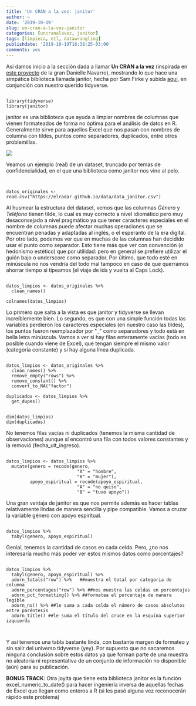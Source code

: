 ```yaml
---
title: 'Un CRAN a la vez: janitor'
author: ~
date: '2019-10-19'
slug: un-cran-a-la-vez-janitor
categories: [uncranalavez, janitor]
tags: [limpieza, etl, datawrangling]
publishdate: '2019-10-19T16:38:25-03:00'
comments: yes
---
```


Así damos inicio a la sección dada a llamar **Un CRAN a la vez** (inspirada en [este proyecto](https://djnavarro.net/post/a-random-walk-on-cran/) de la gran Danielle Navarro), mostrando lo que hace una simpática biblioteca llamada janitor, hecha por Sam Firke y subida [aqui](https://github.com/sfirke/janitor), en conjunción con nuestro querido tidyverse.


```{r}

library(tidyverse)
library(janitor)

```
janitor es una biblioteca que ayuda a limpiar nombres de columnas que vienen formateados de forma no óptima para el análisis de datos en R. Generalmente sirve para aquellos Excel que nos pasan con nombres de columna con tildes, puntos como separadores, duplicados, entre otros problemillas. 


![](https://pbs.twimg.com/media/ED1UxS4U8AEh31k?format=jpg&name=medium)


Veamos un ejemplo (real) de un dataset, truncado por temas de confidencialidad, en el que una biblioteca como janitor nos vino al pelo.


```{r levanto la base, message=FALSE, warning=FALSE}


datos_originales <- read.csv("https://elradar.github.io/data/data_janitor.csv")

```

Al husmear la estructura del dataset, vemos que las columnas *Género* y *Teléfono* tienen tilde, lo cual es muy correcto a nivel idiomático pero muy desaconsejado a nivel pragmático ya que tener caracteres especiales en el nombre de columnas puede afectar muchas operaciones que se encuentran penadas y adaptadas al inglés, o el esperanto de la era digital.
Por otro lado, podemos ver que en muchas de las columnas han decidido usar el punto como separador. Esto tiene más que ver con convención (o hedonismo estético) que por utilidad: pero en general se prefiere utilizar el guión bajo o underscore como separador. Por último, que todo esté en minúscula no nos vendría del todo mal tampoco en caso de que querramos ahorrar tiempo si tipeamos (el viaje de ida y vuelta al Caps Lock).

```{r nombres_columnas, warning=FALSE}

datos_limpios <- datos_originales %>% 
  clean_names()
  
colnames(datos_limpios)

```

 Lo primero que salta a la vista es que janitor y tidyverse se llevan increíblemente bien. Lo segundo, es que con una simple función todas las variables perdieron los caracteres especiales (en nuestro caso las tildes), los puntos fueron reemplazador por "_" como separadores y todo está en bella letra minúscula.
 Vamos a ver si hay filas enteramente vacías (todo es posible cuando viene de Excel), que tengan siempre el mismo valor (categoría constante) y si hay alguna línea duplicada.
 
```{r remuevo_filas, message=FALSE, warning=FALSE}

datos_limpios <- datos_originales %>% 
  clean_names() %>% 
  remove_empty("rows") %>% 
  remove_constant() %>% 
  convert_to_NA("factor")

duplicados <- datos_limpios %>% 
  get_dupes()


dim(datos_limpios)
dim(duplicados)

```
 
No tenemos filas vacías ni duplicados (tenemos la misma cantidad de observaciones) aunque sí encontró una fila con todos valores constantes y la removió (fecha_ult_ingreso). 



```{r recodear, message=FALSE, warning=FALSE}

datos_limpios <- datos_limpios %>% 
  mutate(genero = recode(genero,
                           "A" = "hombre",
                           "B" = "mujer"),
         apoyo_espiritual = recode(apoyo_espiritual,
                           "A" = "no quiso",
                           "B" = "tuvo apoyo"))

```



Una gran ventaja de janitor es que nos permite además es hacer tablas relativamente lindas de manera sencilla y pipe compatible. Vamos a cruzar la variable género con apoyo espiritual.


```{r tablas, message=FALSE, warning=FALSE}

datos_limpios %>% 
  tabyl(genero, apoyo_espiritual)

```

Genial, tenemos la cantidad de casos en cada celda. Pero, ¿no nos interesaría mucho más poder ver estos mismos datos como porcentajes?


```{r tablas_relativas, message=FALSE, warning=FALSE}

datos_limpios %>% 
  tabyl(genero, apoyo_espiritual) %>% 
  adorn_totals("row") %>%   ##muestra el total por categoria de columna
  adorn_percentages("row") %>% ##nos muestra las celdas en porcentajes
  adorn_pct_formatting() %>% ##formatea el porcentaje de manera legible
  adorn_ns() %>% ##le suma a cada celda el número de casos absolutos entre paréntesis
  adorn_title() ##le suma el título del cruce en la esquina superior izquierda
  
  
```


Y así tenemos una tabla bastante linda, con bastante margen de formateo y sin salir del universo tidyverse (yey). Por supuesto que no sacaremos ninguna conclusión sobre estos datos ya que forman parte de una muestra no aleatoria ni representativa de un conjunto de información no disponible (aún) para su publicación. 

**BONUS TRACK**: Otra joyita que tiene esta biblioteca janitor es la función excel_numeric_to_date() para hacer ingeniería inversa de aquellas fechas de Excel que llegan como enteros a R (si les pasó alguna vez reconocerán rápido este problema)